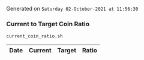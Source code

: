 Generated on `Saturday 02-October-2021 at 11:56:30`

### Current to Target Coin Ratio
`current_coin_ratio.sh`

Date|Current|Target|Ratio
---|---|---|---
